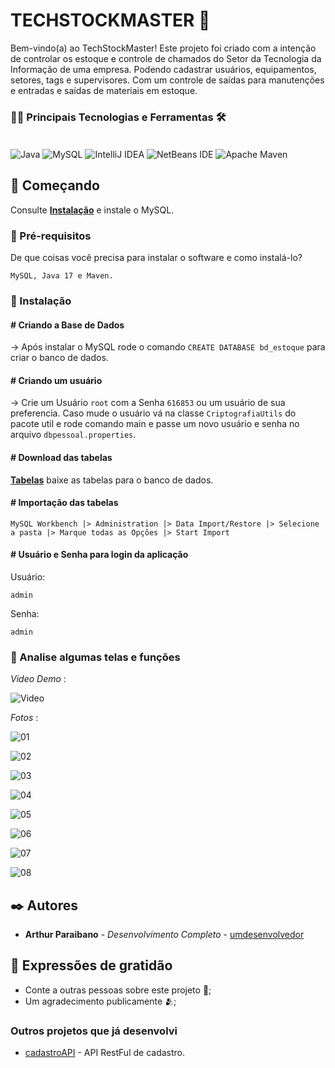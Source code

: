 # TECHSTOCKMASTER 📜

Bem-vindo(a) ao TechStockMaster! Este projeto foi criado com a intenção de controlar os estoque e controle de chamados do Setor da Tecnologia da Informação de uma empresa. Podendo cadastrar usuários, equipamentos, setores, tags e supervisores. Com um controle de saídas para manutenções e entradas e saídas de materiais em estoque.

### 👨‍💻 Principais Tecnologias e Ferramentas 🛠

<div style="display: inline_block"><br/>
<img aLign="center" alt="Java" src="https://img.shields.io/badge/java-%23ED8B00.svg?style=for-the-badge&logo=openjdk&logoColor=white" />
<img aLign="center" alt="MySQL" src="https://img.shields.io/badge/mysql-4479A1.svg?style=for-the-badge&logo=mysql&logoColor=white">
<img aLign="center" alt="IntelliJ IDEA" src="https://img.shields.io/badge/IntelliJIDEA-000000.svg?style=for-the-badge&logo=intellij-idea&logoColor=white">
<img aLign="center" alt="NetBeans IDE" src="https://img.shields.io/badge/NetBeansIDE-1B6AC6.svg?style=for-the-badge&logo=apache-netbeans-ide&logoColor=white">
<img aLign="center" alt="Apache Maven" src="https://img.shields.io/badge/Apache%20Maven-C71A36?style=for-the-badge&logo=Apache%20Maven&logoColor=white">
</div>

## 🚀 Começando

Consulte **[Instalação](https://drive.google.com/drive/folders/1HHqhRTnSACfekDg9EfPtcQkrofyKmRy0?usp=sharing)** e instale o MySQL.

### 📝 Pré-requisitos

De que coisas você precisa para instalar o software e como instalá-lo?

```
MySQL, Java 17 e Maven.
```

### 🔧 Instalação

<h4># Criando a Base de Dados</h4>

-> Após instalar o MySQL rode o comando `CREATE DATABASE bd_estoque` para criar o banco de dados.

<h4># Criando um usuário</h4>

-> Crie um Usuário `root` com a Senha `616853` ou um usuário de sua preferencia. Caso mude o usuário vá na classe `CriptografiaUtils` do pacote util e rode comando main e passe um novo usuário e senha no arquivo `dbpessoal.properties`.

<h4># Download das tabelas</h4>

**[Tabelas](https://drive.google.com/drive/folders/1HHqhRTnSACfekDg9EfPtcQkrofyKmRy0?usp=sharing)** baixe as tabelas para o banco de dados.

<h4># Importação das tabelas</h4>

```
MySQL Workbench |> Administration |> Data Import/Restore |> Selecione a pasta |> Marque todas as Opções |> Start Import
```

<h4># Usuário e Senha para login da aplicação</h4>

Usuário:
```
admin
```
Senha:
```
admin
```

### 🔩 Analise algumas telas e funções

*Video Demo* : 

![Video](https://github.com/user-attachments/assets/a9f2e2d5-1b7b-4feb-9e18-cdeccb7c5004)


*Fotos* :

![01](https://github.com/user-attachments/assets/ae51d9fa-aa36-4887-b4c9-6d4cc61bd0cc)

![02](https://github.com/user-attachments/assets/240b3a9a-f357-49fd-bad9-1c5fcb88b61d)

![03](https://github.com/user-attachments/assets/44efce14-b7eb-468a-91c3-cf28a992c845)

![04](https://github.com/user-attachments/assets/60d1d481-f73b-408e-bc9e-9b04852b93d6)

![05](https://github.com/user-attachments/assets/f4112c08-5cf0-4b46-8497-9cfc3390bad7)

![06](https://github.com/user-attachments/assets/b2e15ac6-3659-4f55-8f17-8ebcfb017fef)

![07](https://github.com/user-attachments/assets/2c59b9a6-e88c-418f-8863-30f17cfce9a7)

![08](https://github.com/user-attachments/assets/0fcfcdd5-b0d8-4320-9966-623c1168962b)


## ✒️ Autores

* **Arthur Paraibano** - *Desenvolvimento Completo* - [umdesenvolvedor](https://github.com/arthur-paraibano)

## 🎁 Expressões de gratidão

* Conte a outras pessoas sobre este projeto 📢;
* Um agradecimento publicamente 🫂;

### Outros projetos que já desenvolvi

- [cadastroAPI](https://github.com/arthur-paraibano/cadastroAPI) - API RestFul de cadastro.
